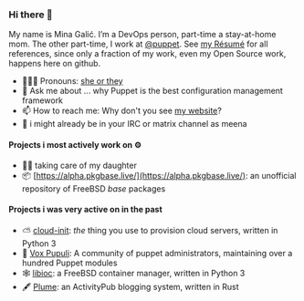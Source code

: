 ### Hi there 👋

My name is Mina Galić.
I’m a DevOps person, part-time a stay-at-home mom.
The other part-time, I work at [@puppet](github.com/puppetlabs).
See [my Résumé](https://igalic.co/cv.html) for all references, since only a fraction of my work, even my Open Source work, happens here on github.

- 🙋🏻‍♀️ Pronouns: [she or they](http://my.pronoun.is/she/:or/they/.../themself) 
- 💬 Ask me about ... why Puppet is the best configuration management framework
- 📫 How to reach me: Why don't you see [my website](https://igalic.co/)?
- 👻 i might already be in your IRC or matrix channel as meena

#### Projects i most actively work on ⚙️

- 👧🏼 taking care of my daughter
- 📦 [https://alpha.pkgbase.live/](https://alpha.pkgbase.live/): an unofficial repository of FreeBSD *base* packages 

#### Projects i was very active on in the past

- ⛅ [cloud-init](https://github.com/canonical/cloud-init): *the* thing you use to provision cloud servers, written in Python 3
- 🦊 [Vox Pupuli](https://github.com/voxpupuli): A community of puppet administrators, maintaining over a hundred Puppet modules
- 🕸️ [libioc](https://github.com/bsdci/libioc): a FreeBSD container manager, written in Python 3
- 🖋 [Plume](https://git.joinplu.me/): an ActivityPub blogging system, written in Rust
